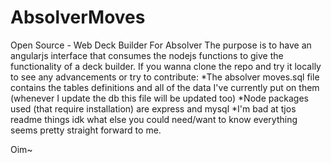 # AbsolverMoves
Open Source - Web Deck Builder For Absolver
The purpose is to have an angularjs interface that consumes the nodejs functions to give the functionality of a deck builder.
If you wanna clone the repo and try it locally to see any advancements or try to contribute:
*The absolver moves.sql file contains the tables definitions and all of the data I've currently put on them (whenever I update the db this file will be updated too)
*Node packages used (that require installation) are express and mysql
*I'm bad at tjos readme things idk what else you could need/want to know everything seems pretty straight forward to me.

Oim~
